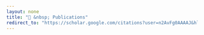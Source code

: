```yaml
---
layout: none
title: "📔 &nbsp; Publications"
redirect_to: "https://scholar.google.com/citations?user=n2AvFg0AAAAJ&hl=en"
---
```

